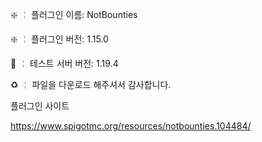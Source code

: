 ❇️ ╎ 플러그인 이름: NotBounties

❇️ ╎ 플러그인 버전: 1.15.0

📶 ╎ 테스트 서버 버전: 1.19.4 

♻️ ╎ 파일을 다운로드 해주셔서 감사합니다.

플러그인 사이트

https://www.spigotmc.org/resources/notbounties.104484/
